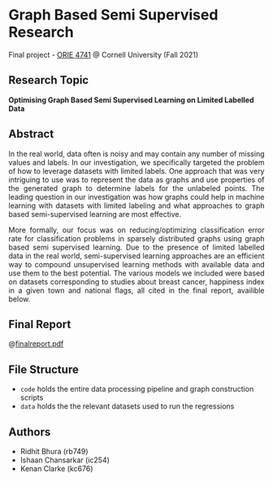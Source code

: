
# Graph Based Semi Supervised Research

Final project - [ORIE 4741](https://people.orie.cornell.edu/mru8/orie4741/) @ Cornell University (Fall 2021)

## Research Topic
**Optimising Graph Based Semi Supervised Learning on Limited Labelled Data** <br />

## Abstract
<p align="justify">
  In the real world, data often is noisy and may contain any number of missing values and labels. In our investigation, we specifically targeted the problem of how to leverage datasets with limited labels. One approach that was very intriguing to use was to represent the data as graphs and use properties of the generated graph to determine labels for the unlabeled points. The leading question in our investigation was how graphs could help in machine learning with datasets with limited labeling and what approaches to graph based semi-supervised learning are most effective.
</p>

<p align="justify">
More formally, our focus was on reducing/optimizing classification error rate for classification problems in sparsely distributed graphs using graph based semi supervised learning. Due to the presence of limited labelled data in the real world, semi-supervised learning approaches are an efficient way to compound unsupervised learning methods with available data and use them to the best potential. The various models we included were based on datasets corresponding to studies about breast cancer, happiness index in a given town and national flags, all cited in the final report, availible below.
</p>

## Final Report
@[finalreport.pdf](https://github.com/ridhitbhura/Graph-Based-Semi-Supervised-Research/blob/main/finalreport.pdf)

## File Structure
- <code>code</code> holds the entire data processing pipeline and graph construction scripts
- <code>data</code> holds the the relevant datasets used to run the regressions 


## Authors
- Ridhit Bhura (rb749)
- Ishaan Chansarkar (ic254)
- Kenan Clarke (kc676)
